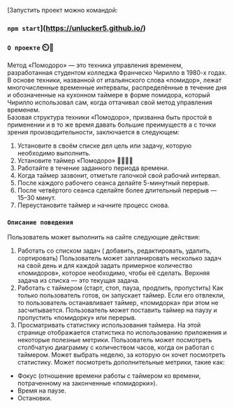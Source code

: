 [Запустить проект можно командой:
### `npm start`](https://unlucker5.github.io/)

### `О проекте` ⏲️🍅

Метод «Помодоро» — это техника управления временем, разработанная студентом 
колледжа Франческо Чирилло в 1980-х годах. В основе техники, названной от 
итальянского слова «помидор», лежат многочисленные временные интервалы, 
распределённые в течение дня и обозначенные на кухонном таймере в форме помидора, 
который Чирилло использовал сам, когда оттачивал свой метод управления временем.  
Базовая структура техники «Помодоро», призванна быть простой в применении и в то 
же время давать большие преимуществ а с точки зрения производительности, заключается в следующем: 

1) Установите в своём списке дел цель или задачу, которую необходимо выполнить.  
2) Установите таймер «Помодоро» 🍅🍅🍅🍅
3) Работайте в течение заданного периода времени.  
4) Когда таймер зазвонит, отметьте галочкой свой рабочий интервал.  
5) После каждого рабочего сеанса делайте 5-минутный перерыв.  
6) После четвёртого сеанса сделайте более длительный перерыв — 15–30 минут.  
7) Переустановите таймер и начните процесс снова.
   
### `Описание поведения`

Пользователь может выполнить на сайте следующие действия:
1) Работать со списком задач ( добавить, редактировать, удалить, сортировать)
Пользователь может запланировать несколько задач на свой день и для каждой 
задать примерное количество «помидоров», которое необходимо, чтобы её 
сделать. Верхняя задача из списка — это текущая задача.
2) Работать с таймером (старт, стоп, пауза, продлить, пропустить)
Как только пользователь готов, он запускает таймер. Если его отвлекли, то 
пользователь останавливает таймер, «помидорка» при этом не засчитывается. 
Пользователь может поставить таймер на паузу и пропустить «помидорку» или перерыв.
3) Просматривать статистику использования таймера.
На этой странице отображается статистика по использованию приложения и 
некоторые полезные метрики. Пользователь может посмотреть столбчатую 
диаграмму с количеством часов, когда он работал с таймером. Может выбрать 
неделю, за которую он хочет посмотреть статистику. Может посмотреть дополнительные метрики, такие как:
* Фокус (отношение времени работы с таймером ко времени, потраченному на законченные «помидорки»).  
* Время на паузе.  
* Остановки.



